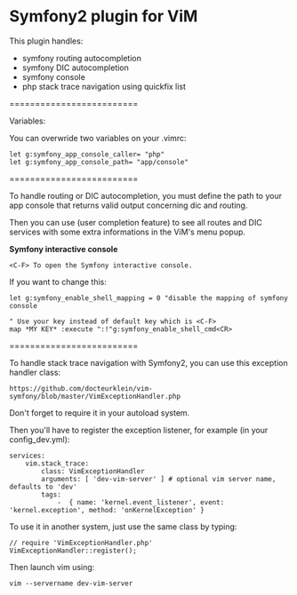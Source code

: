 Symfony2 plugin for ViM
=======================

This plugin handles:

 - symfony routing autocompletion
 - symfony DIC autocompletion
 - symfony console
 - php stack trace navigation using quickfix list

=========================

Variables:

You can overwride two variables on your .vimrc:

    let g:symfony_app_console_caller= "php"
    let g:symfony_app_console_path= "app/console"

=========================

To handle routing or DIC autocompletion, you must define the path to your app console that returns valid output concerning dic and routing.

Then you can use <C-x><C-u> (user completion feature) to see all routes and DIC services with some extra informations in the ViM's menu popup.

**Symfony interactive console**

    <C-F> To open the Symfony interactive console.

If you want to change this:

    let g:symfony_enable_shell_mapping = 0 "disable the mapping of symfony console

    " Use your key instead of default key which is <C-F>
    map *MY KEY* :execute ":!"g:symfony_enable_shell_cmd<CR>



=========================

To handle stack trace navigation with Symfony2, you can use this exception handler class:

    https://github.com/docteurklein/vim-symfony/blob/master/VimExceptionHandler.php

Don't forget to require it in your autoload system.

Then you'll have to register the exception listener, for example (in your config_dev.yml):

    services:
        vim.stack_trace:
            class: VimExceptionHandler
            arguments: [ 'dev-vim-server' ] # optional vim server name, defaults to 'dev'
            tags:
                -  { name: 'kernel.event_listener', event: 'kernel.exception', method: 'onKernelException' }

To use it in another system, just use the same class by typing:

    // require 'VimExceptionHandler.php'
    VimExceptionHandler::register();


Then launch vim using:

    vim --servername dev-vim-server


